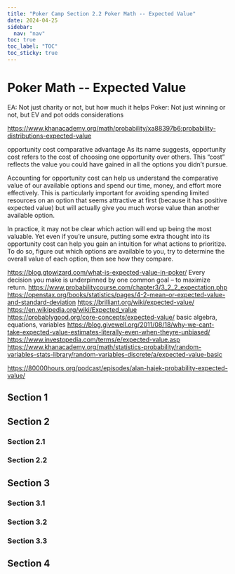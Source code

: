 ```yaml
---
title: "Poker Camp Section 2.2 Poker Math -- Expected Value"
date: 2024-04-25
sidebar:
  nav: "nav"
toc: true
toc_label: "TOC"
toc_sticky: true
---
```


# Poker Math -- Expected Value
EA: Not just charity or not, but how much it helps
Poker: Not just winning or not, but EV and pot odds considerations 

https://www.khanacademy.org/math/probability/xa88397b6:probability-distributions-expected-value

opportunity cost
comparative advantage
As its name suggests, opportunity cost refers to the cost of choosing one opportunity over others. This “cost” reflects the value you could have gained in all the options you didn’t pursue.

Accounting for opportunity cost can help us understand the comparative value of our available options and spend our time, money, and effort more effectively. This is particularly important for avoiding spending limited resources on an option that seems attractive at first (because it has positive expected value) but will actually give you much worse value than another available option.

In practice, it may not be clear which action will end up being the most valuable. Yet even if you’re unsure, putting some extra thought into its opportunity cost can help you gain an intuition for what actions to prioritize. To do so, figure out which options are available to you, try to determine the overall value of each option, then see how they compare.



https://blog.gtowizard.com/what-is-expected-value-in-poker/
Every decision you make is underpinned by one common goal – to maximize return.
https://www.probabilitycourse.com/chapter3/3_2_2_expectation.php 
https://openstax.org/books/statistics/pages/4-2-mean-or-expected-value-and-standard-deviation
https://brilliant.org/wiki/expected-value/ 
https://en.wikipedia.org/wiki/Expected_value 
https://probablygood.org/core-concepts/expected-value/ 
basic algebra, equations, variables
https://blog.givewell.org/2011/08/18/why-we-cant-take-expected-value-estimates-literally-even-when-theyre-unbiased/  
https://www.investopedia.com/terms/e/expected-value.asp 
https://www.khanacademy.org/math/statistics-probability/random-variables-stats-library/random-variables-discrete/a/expected-value-basic

https://80000hours.org/podcast/episodes/alan-hajek-probability-expected-value/   


## Section 1

## Section 2
### Section 2.1
### Section 2.2


## Section 3
### Section 3.1
### Section 3.2
### Section 3.3

## Section 4
